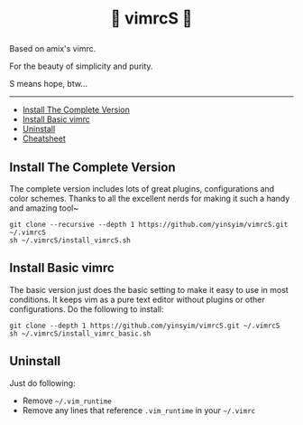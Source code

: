 # <p align="center"> :dolphin: vimrcS :whale2: </p>
  
Based on amix's vimrc.

For the beauty of simplicity and purity.

S means hope, btw...

-----


* [Install The Complete Version](#install-the-complete-version)
* [Install Basic vimrc](#install-basic-vimrc)
* [Uninstall](#uninstall)
* [Cheatsheet](./cheat_sheets/)


## Install The Complete Version
The complete version includes lots of great plugins, configurations and color schemes. Thanks to all the excellent nerds for making it such a handy and amazing tool~ 

	git clone --recursive --depth 1 https://github.com/yinsyim/vimrcS.git ~/.vimrcS
	sh ~/.vimrcS/install_vimrcS.sh


## Install Basic vimrc
The basic version just does the basic setting to make it easy to use in most conditions. It keeps vim as a pure text editor without plugins or other configurations. Do the following to install:
    
    git clone --depth 1 https://github.com/yinsyim/vimrcS.git ~/.vimrcS
	sh ~/.vimrcS/install_vimrc_basic.sh


## Uninstall

Just do following:
* Remove `~/.vim_runtime`
* Remove any lines that reference `.vim_runtime` in your `~/.vimrc`
